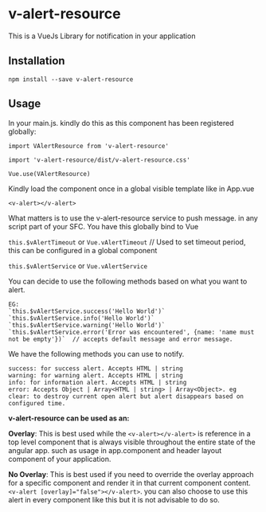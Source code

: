 # v-alert-resource

This is a VueJs Library for notification in your application

 
## Installation
 
 `npm install --save v-alert-resource`

   
## Usage

In your main.js. kindly do this as this component has been registered globally: 

`import VAlertResource from 'v-alert-resource'`

`import 'v-alert-resource/dist/v-alert-resource.css'`
 
 `Vue.use(VAlertResource)`
 
Kindly load the component once in a global visible template like in App.vue

``
<v-alert></v-alert>
``  

What matters is to use the v-alert-resource service to push message. in any script part of your SFC. You have this globally bind to Vue

`this.$vAlertTimeout` or `Vue.vAlertTimeout` // Used to set timeout period, this can be configured in a global component

`this.$vAlertService` or `Vue.vAlertService` 

  You can decide to use the following methods based on what you want to alert.
    
    EG:
    `this.$vAlertService.success('Hello World')`  
    `this.$vAlertService.info('Hello World')`  
    `this.$vAlertService.warning('Hello World')`  
    `this.$vAlertService.error('Error was encountered', {name: 'name must not be empty'})`  // accepts default message and error message.

  We have the following methods you can use to notify.
    
    success: for success alert. Accepts HTML | string
    warning: for warning alert. Accepts HTML | string
    info: for information alert. Accepts HTML | string
    error: Accepts Object | Array<HTML | string> | Array<Object>. eg  
    clear: to destroy current open alert but alert disappears based on configured time.
    
  
  <b>v-alert-resource can be used as an:</b>
   
   <b>Overlay</b>: This is best used while the `<v-alert></v-alert>` is reference in a top level component that is always visible throughout the entire state of the angular app. such as usage in app.component and header layout component of your application.
   
   <b>No Overlay</b>: This is best used if you need to override the overlay approach for a specific component and render it in that current component content.  `<v-alert [overlay]="false"></v-alert>`.  you can also choose to use this alert in every component like this but it is not advisable to do so. 
  ````